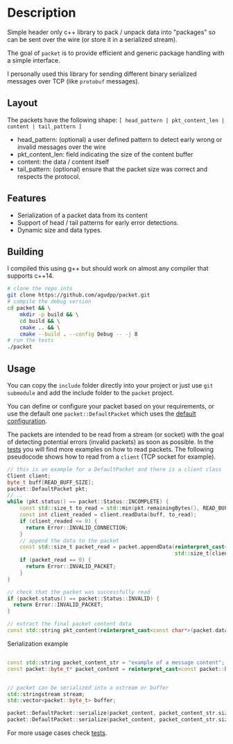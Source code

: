 # Description
Simple header only c++ library to pack / unpack data into "packages" so can be sent over the
wire (or store it in a serialized stream).

The goal of `packet` is to provide efficient and generic package handling with a simple interface.

I personally used this library for sending different binary serialized messages over TCP
(like `protobuf` messages).

## Layout

The packets have the following shape:
`[ head_pattern | pkt_content_len | content | tail_pattern ]`

- head_pattern: (optional) a user defined pattern to detect early wrong or invalid messages over the wire
- pkt_content_len: field indicating the size of the content buffer
- content: the data / content itself
- tail_pattern: (optional) ensure that the packet size was correct and respects the protocol.


## Features

- Serialization of a packet data from its content
- Support of head / tail patterns for early error detections.
- Dynamic size and data types.

## Building

I compiled this using g++ but should work on almost any compiler that supports c++14.

```bash
# clone the repo into
git clone https://github.com/agudpp/packet.git
# compile the debug version
cd packet && \
    mkdir -p build && \
    cd build && \
    cmake .. && \
    cmake --build . --config Debug -- -j 8
# run the tests
./packet
```


## Usage

You can copy the `include` folder directly into your project or just use `git submodule`
and add the include folder to the `packet` project.

You can define or configure your packet based on your requirements, or use the default one
`packet::DefaultPacket` which uses the [default configuration](include/packet/defs.h).

The packets are intended to be read from a stream (or socket) with the goal of detecting
potential errors (invalid packets) as soon as possible. In the [tests](src/test_helpers.hpp)
you will find more examples on how to read packets.
The following pseudocode shows how to read from a `client` (TCP socket for example).

```cpp
// this is an example for a DefaultPacket and there is a client class
Client client;
byte_t buff[READ_BUFF_SIZE];
packet::DefaultPacket pkt;
// ..
while (pkt.status() == packet::Status::INCOMPLETE) {
    const std::size_t to_read = std::min(pkt.remainingBytes(), READ_BUFF_SIZE);
    const int client_readed = client.readData(buff, to_read);
    if (client_readed <= 0) {
      return Error::INVALID_CONNECTION;
    }
    // append the data to the packet
    const std::size_t packet_read = packet.appendData(reinterpret_cast<const packet::byte_t*>(buff),
                                                      std::size_t(client_readed));
    if (packet_read == 0) {
      return Error::INVALID_PACKET;
    }
}

// check that the packet was successfully read
if (packet.status() == packet::Status::INVALID) {
  return Error::INVALID_PACKET;
}

// extract the final packet content data
const std::string pkt_content(reinterpret_cast<const char*>(packet.data()), packet.dataLen());

```

Serialization example

```cpp

const std::string packet_content_str = "example of a message content";
const packet::byte_t* packet_content = reinterpret_cast<const packet::byte_t*>(packet_content_str.data());


// packet can be serialized into a ostream or buffer
std::stringstream stream;
std::vector<packet::byte_t> buffer;

packet::DefaultPacket::serialize(packet_content, packet_content_str.size(), stream);
packet::DefaultPacket::serialize(packet_content, packet_content_str.size(), buffer);

```


For more usage cases check [tests](src/test.cpp).



